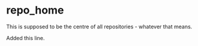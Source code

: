 # repo_home
This is supposed to be the centre of all repositories - whatever that means.

Added this line.
